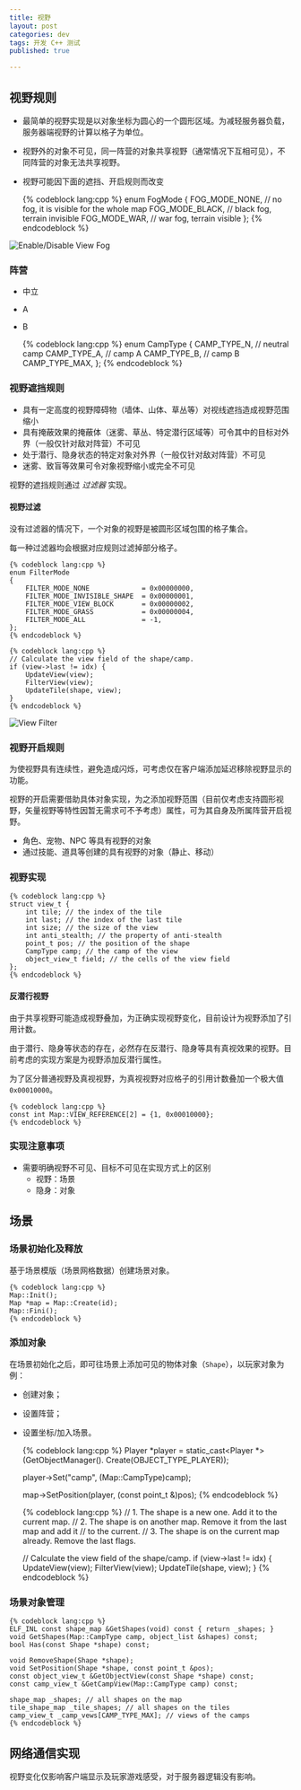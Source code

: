 ```yaml
---
title: 视野
layout: post
categories: dev
tags: 开发 C++ 测试
published: true

---
```


## 视野规则

* 最简单的视野实现是以对象坐标为圆心的一个圆形区域。为减轻服务器负载，服务器端视野的计算以格子为单位。
* 视野外的对象不可见，同一阵营的对象共享视野（通常情况下互相可见），不同阵营的对象无法共享视野。
* 视野可能因下面的遮挡、开启规则而改变

    {% codeblock lang:cpp %}
    enum FogMode {
        FOG_MODE_NONE,          // no fog, it is visible for the whole map
        FOG_MODE_BLACK,         // black fog, terrain invisible
        FOG_MODE_WAR,           // war fog, terrain visible
    };
    {% endcodeblock %}

![Enable/Disable View Fog](/images/view_agents_fog.png)

### 阵营

* 中立
* A
* B

    {% codeblock lang:cpp %}
    enum CampType {
        CAMP_TYPE_N, // neutral camp 
        CAMP_TYPE_A, // camp A
        CAMP_TYPE_B, // camp B
        CAMP_TYPE_MAX,
    };
    {% endcodeblock %}

### 视野遮挡规则

* 具有一定高度的视野障碍物（墙体、山体、草丛等）对视线遮挡造成视野范围缩小
* 具有掩蔽效果的掩蔽体（迷雾、草丛、特定潜行区域等）可令其中的目标对外界（一般仅针对敌对阵营）不可见
* 处于潜行、隐身状态的特定对象对外界（一般仅针对敌对阵营）不可见
* 迷雾、致盲等效果可令对象视野缩小或完全不可见

视野的遮挡规则通过 *过滤器* 实现。

#### 视野过滤

没有过滤器的情况下，一个对象的视野是被圆形区域包围的格子集合。

每一种过滤器均会根据对应规则过滤掉部分格子。

    {% codeblock lang:cpp %}
    enum FilterMode
    {
        FILTER_MODE_NONE             = 0x00000000,
        FILTER_MODE_INVISIBLE_SHAPE  = 0x00000001,
        FILTER_MODE_VIEW_BLOCK       = 0x00000002,
        FILTER_MODE_GRASS            = 0x00000004,
        FILTER_MODE_ALL              = -1,
    };
    {% endcodeblock %}

    {% codeblock lang:cpp %}
    // Calculate the view field of the shape/camp.
    if (view->last != idx) {
        UpdateView(view);
        FilterView(view);
        UpdateTile(shape, view);
    }
    {% endcodeblock %}

![View Filter](images/view_block_rays.jpg)

### 视野开启规则

为使视野具有连续性，避免造成闪烁，可考虑仅在客户端添加延迟移除视野显示的功能。

视野的开启需要借助具体对象实现，为之添加视野范围（目前仅考虑支持圆形视野，矢量视野等特性因暂无需求可不予考虑）属性，可为其自身及所属阵营开启视野。

* 角色、宠物、NPC 等具有视野的对象
* 通过技能、道具等创建的具有视野的对象（静止、移动）

### 视野实现

    {% codeblock lang:cpp %}
    struct view_t {
        int tile; // the index of the tile
        int last; // the index of the last tile
        int size; // the size of the view
        int anti_stealth; // the property of anti-stealth
        point_t pos; // the position of the shape
        CampType camp; // the camp of the view
        object_view_t field; // the cells of the view field
    };
    {% endcodeblock %}

#### 反潜行视野

由于共享视野可能造成视野叠加，为正确实现视野变化，目前设计为视野添加了引用计数。

由于潜行、隐身等状态的存在，必然存在反潜行、隐身等具有真视效果的视野。目前考虑的实现方案是为视野添加反潜行属性。

为了区分普通视野及真视视野，为真视视野对应格子的引用计数叠加一个极大值 `0x00010000`。

    {% codeblock lang:cpp %}
    const int Map::VIEW_REFERENCE[2] = {1, 0x00010000};
    {% endcodeblock %}

### 实现注意事项

* 需要明确视野不可见、目标不可见在实现方式上的区别
  * 视野：场景
  * 隐身：对象

## 场景

### 场景初始化及释放

基于场景模版（场景网格数据）创建场景对象。

    {% codeblock lang:cpp %}
    Map::Init();
    Map *map = Map::Create(id);
    Map::Fini();
    {% endcodeblock %}

### 添加对象

在场景初始化之后，即可往场景上添加可见的物体对象（`Shape`），以玩家对象为例：

* 创建对象；
* 设置阵营；
* 设置坐标/加入场景。

    {% codeblock lang:cpp %}
    Player *player = static_cast<Player *>(GetObjectManager().
            Create(OBJECT_TYPE_PLAYER));

    player->Set("camp", (Map::CampType)camp);

    map->SetPosition(player, (const point_t &)pos);
    {% endcodeblock %}

    {% codeblock lang:cpp %}
    // 1. The shape is a new one. Add it to the current map.
    // 2. The shape is on another map. Remove it from the last map and add it
    //    to the current.
    // 3. The shape is on the current map already. Remove the last flags.

    // Calculate the view field of the shape/camp.
    if (view->last != idx) {
        UpdateView(view);
        FilterView(view);
        UpdateTile(shape, view);
    }
    {% endcodeblock %}


### 场景对象管理

    {% codeblock lang:cpp %}
    ELF_INL const shape_map &GetShapes(void) const { return _shapes; }
    void GetShapes(Map::CampType camp, object_list &shapes) const;
    bool Has(const Shape *shape) const;

    void RemoveShape(Shape *shape);
    void SetPosition(Shape *shape, const point_t &pos);
    const object_view_t &GetObjectView(const Shape *shape) const;
    const camp_view_t &GetCampView(Map::CampType camp) const;

    shape_map _shapes; // all shapes on the map
    tile_shape_map _tile_shapes; // all shapes on the tiles
    camp_view_t _camp_vews[CAMP_TYPE_MAX]; // views of the camps
    {% endcodeblock %}

## 网络通信实现

视野变化仅影响客户端显示及玩家游戏感受，对于服务器逻辑没有影响。

